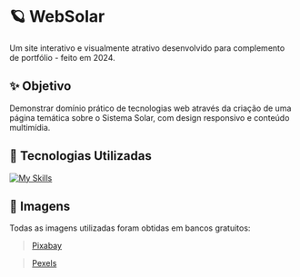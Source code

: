 # 🪐 WebSolar

Um site interativo e visualmente atrativo desenvolvido para complemento de portfólio - feito em 2024.

## ✨ Objetivo

Demonstrar domínio prático de tecnologias web através da criação de uma página temática sobre o Sistema Solar, com design responsivo e conteúdo multimídia.

## 🧰 Tecnologias Utilizadas

[![My Skills](https://skillicons.dev/icons?i=js,html,css)](https://skillicons.dev)

## 🎨 Imagens

Todas as imagens utilizadas foram obtidas em bancos gratuitos:
> [Pixabay](https://pixabay.com)

> [Pexels](https://www.pexels.com)
